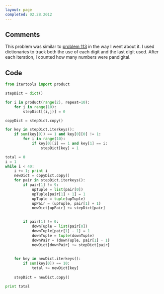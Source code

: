```yaml
---
layout: page
completed: 02.28.2012
---
```


## Comments

This problem was similar to [problem 113](113) in the way I went about it. I
used dictionaries to track both the use of each digit and the last digit used.
After each iteration, I counted how many numbers were pandigital.

## Code

```python
from itertools import product

stepDict = dict()

for i in product(range(2), repeat=10):
	for j in range(10):
		stepDict[(i,j)] = 0

copyDict = stepDict.copy()

for key in stepDict.iterkeys():
	if sum(key[0]) == 1 and key[0][0] != 1:
		for i in range(10):
			if key[0][i] == 1 and key[1] == i:
				stepDict[key] = 1

total = 0
i = 1
while i < 40:
	i += 1; print i
	newDict = copyDict.copy()
	for pair in stepDict.iterkeys():
		if pair[1] != 9:
			upTuple = list(pair[0])
			upTuple[pair[1] + 1] = 1
			upTuple = tuple(upTuple)
			upPair = (upTuple, pair[1] + 1)
			newDict[upPair] += stepDict[pair]

		
		if pair[1] != 0:
			downTuple = list(pair[0])
			downTuple[pair[1] - 1] = 1
			downTuple = tuple(downTuple)
			downPair = (downTuple, pair[1] - 1)
			newDict[downPair] += stepDict[pair]
	
		
	for key in newDict.iterkeys():
		if sum(key[0]) == 10:
			total += newDict[key]
	
	stepDict = newDict.copy()
		
print total
```
